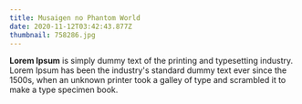 ```yaml
---
title: Musaigen no Phantom World
date: 2020-11-12T03:42:43.877Z
thumbnail: 758286.jpg
---
```

<!--StartFragment-->

**Lorem Ipsum** is simply dummy text of the printing and typesetting industry. Lorem Ipsum has been the industry's standard dummy text ever since the 1500s, when an unknown printer took a galley of type and scrambled it to make a type specimen book.

<!--EndFragment-->